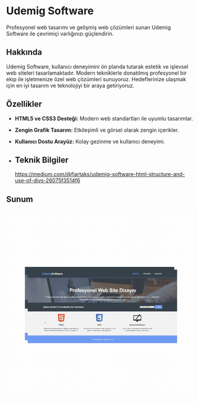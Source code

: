 # Udemig Software
Profesyonel web tasarımı ve gelişmiş web çözümleri sunan Udemig Software ile çevrimiçi varlığınızı güçlendirin.
## Hakkında

Udemig Software, kullanıcı deneyimini ön planda tutarak estetik ve işlevsel web siteleri tasarlamaktadır. Modern tekniklerle donatılmış profesyonel bir ekip ile işletmenize özel web çözümleri sunuyoruz. Hedeflerinize ulaşmak için en iyi tasarım ve teknolojiyi bir araya getiriyoruz.
## Özellikler

- **HTML5 ve CSS3 Desteği:** Modern web standartları ile uyumlu tasarımlar.
- **Zengin Grafik Tasarım:** Etkileşimli ve görsel olarak zengin içerikler.
- **Kullanıcı Dostu Arayüz:** Kolay gezinme ve kullanıcı deneyimi.

- ## Teknik Bilgiler 
  https://medium.com/@fiartaks/udemig-software-html-structure-and-use-of-divs-26075f3514f6

## Sunum
![](UdemigSoftware.gif)




